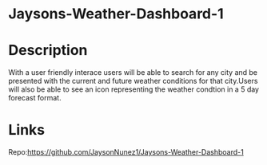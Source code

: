 # Jaysons-Weather-Dashboard-1
# Description
With a user friendly interace users will be able to search for any city and be presented with the current and future weather conditions for that city.Users will also be able to see an icon representing the weather condtion in a 5 day forecast format.
<br>
# Links
Repo:https://github.com/JaysonNunez1/Jaysons-Weather-Dashboard-1 

